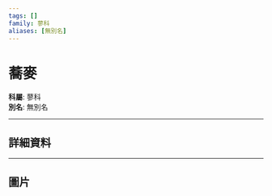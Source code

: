 ```yaml
---
tags: []
family: 蓼科
aliases: [無別名]
---
```


# 蕎麥

**科屬**: 蓼科  
**別名**: 無別名  

---

## 詳細資料


---

## 圖片
